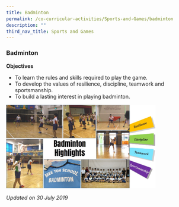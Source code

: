 ```yaml
---
title: Badminton
permalink: /co-curricular-activities/Sports-and-Games/badminton
description: ""
third_nav_title: Sports and Games
---
```

### Badminton

**Objectives**

*   To learn the rules and skills required to play the game.
*   To develop the values of resilience, discipline, teamwork and sportsmanship.
*   To build a lasting interest in playing badminton.

<img src="/images/sg2.png" 
     style="width:80%">

*Updated on 30 July 2019*